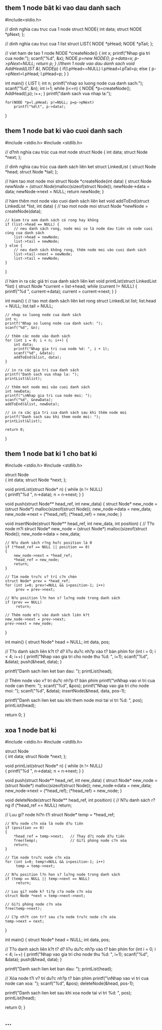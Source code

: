 ## them 1 node bât ki vao dau danh sach
#include<stdio.h>

// dinh nghia cau truc cua 1 node
struct NODE{
    int data;
    struct NODE *pNext;
};

// dinh nghia cau truc cua 1 list
struct LIST{
    NODE *pHead;
    NODE *pTail;
};

// viet ham de tao 1 node
NODE *createNode()
{
    int x;
    printf("Nhap gia tri cua node:");
    scanf("%d", &x);
    NODE *p=new NODE();
    p->data=x;
    p->pNext=NULL;
    return p;
}
//them 1 node vao dau danh sach
void AddHead(LIST &l, NODE*p)
{
    if(l.pHead==NULL)
        l.pHead=l.pTail=p;
    else
    {
        p->pNext=l.pHead;
        l.pHead=p;
    }
} 

int main()
{
    LIST l;
    int n;
    printf("nhap so luong node cua danh sach:");
    scanf("%d", &n);
    int i=1;
    while (i<=n)
    {
        NODE *p=createNode();
        AddHead(l,p);
        i++;
    }
    printf("danh sach vua nhap la:");

    for(NODE *p=l.pHead; p!=NULL; p=p->pNext)
        printf("%d\t", p->data);
}
## them 1 node bat ki vào cuoi danh sach
#include <stdio.h>
#include <stdlib.h>

// d?nh nghia cau trúc cua mot node
struct Node {
    int data;
    struct Node *next;
};

// dinh nghia cau trúc cua danh sách liên ket
struct LinkedList {
    struct Node *head;
    struct Node *tail;
};

// hàm tao mot node moi
struct Node *createNode(int data) {
    struct Node *newNode = (struct Node*)malloc(sizeof(struct Node));
    newNode->data = data;
    newNode->next = NULL;
    return newNode;
}

// hàm thêm  mot node vào cuoi danh sách liên ket
void addToEnd(struct LinkedList *list, int data) {
    // tao mot node moi
    struct Node *newNode = createNode(data);

    // kiem tra xem danh sách có rong hay không
    if (list->head == NULL) {
        // neu danh sách rong, node moi so là node dau tiên và node cuoi cùng cua danh sách
        list->head = newNode;
        list->tail = newNode;
    } else {
        // neu danh sách không rong, thêm node moi vào cuoi danh sách
        list->tail->next = newNode;
        list->tail = newNode;
    }
}

// hàm in ra các giá tri cua danh sách liên ket
void printList(struct LinkedList *list) {
    struct Node *current = list->head;
    while (current != NULL) {
        printf("%d ", current->data);
        current = current->next;
    }
}

int main() {
    // tao mot  danh sách liên ket rong
    struct LinkedList list;
    list.head = NULL;
    list.tail = NULL;

    // nhap so luong node cua danh sách
    int n;
    printf("Nhap so luong node cua danh sach: ");
    scanf("%d", &n);

    // thêm các node vào danh sách
    for (int i = 0; i < n; i++) {
        int data;
        printf("Nhap gia tri cua node %d: ", i + 1);
        scanf("%d", &data);
        addToEnd(&list, data);
    }

    // in ra các gia tri cua danh sách
    printf("Danh sach vua nhap la: ");
    printList(&list);
    
    // thêm mot node moi vào cuoi danh sách
    int newData;
    printf("\nNhap gia tri cua node moi: ");
    scanf("%d", &newData);
    addToEnd(&list, newData);

    // in ra các gia tri cua danh sách sau khi thêm node moi
    printf("Danh sach sau khi them node moi: ");
    printList(&list);

    return 0;
}
## them 1 node bat ki 1 cho bat ki
#include <stdio.h>
#include <stdlib.h>

struct Node  
{ 
  int data; 
  struct Node *next; 
};

void printList(struct Node* n)
{
  while (n != NULL)  
  { 
     printf("%d ", n->data); 
     n = n->next; 
  }
}

void push(struct Node** head_ref, int new_data) 
{ 
  struct Node* new_node = (struct Node*) malloc(sizeof(struct Node)); 
  new_node->data = new_data; 
  new_node->next = (*head_ref); 
  (*head_ref) = new_node; 
} 

void insertNode(struct Node** head_ref, int new_data, int position) 
{ 
    // T?o node m?i
    struct Node* new_node = (struct Node*) malloc(sizeof(struct Node)); 
    new_node->data = new_data; 
  
    // N?u danh sách r?ng ho?c position là 0
    if (*head_ref == NULL || position == 0) 
    { 
        new_node->next = *head_ref; 
        *head_ref = new_node; 
        return; 
    } 
  
    // Tìm node tru?c v? trí c?n chèn
    struct Node* prev = *head_ref; 
    for (int i=0; prev!=NULL && i<position-1; i++) 
         prev = prev->next; 
  
    // N?u position l?n hon s? lu?ng node trong danh sách
    if (prev == NULL) 
         return; 
  
    // Thêm node m?i vào danh sách liên k?t
    new_node->next = prev->next; 
    prev->next = new_node; 
} 

int main() 
{
  struct Node* head = NULL;
  int data, pos;

  // T?o danh sách liên k?t t? d? li?u du?c nh?p vào t? bàn phím
  for (int i = 0; i < 4; i++) {
    printf("Nhap vao gia tri cho node thu %d: ", i+1);
    scanf("%d", &data);
    push(&head, data);
  }

  printf("Danh sach lien ket ban dau: "); 
  printList(head); 

  // Thêm node vào v? trí du?c nh?p t? bàn phím
  printf("\nNhap vao vi tri cua node can them: ");
  scanf("%d", &pos);
  printf("Nhap vao gia tri cho node moi: ");
  scanf("%d", &data);
  insertNode(&head, data, pos-1);

  printf("Danh sach lien ket sau khi them node moi tai vi tri %d: ", pos);
  printList(head); 

  return 0; 
}
## xoa 1 node bat ki
#include <stdio.h>
#include <stdlib.h>

struct Node  
{ 
  int data; 
  struct Node *next; 
};

void printList(struct Node* n)
{
  while (n != NULL)  
  { 
     printf("%d ", n->data); 
     n = n->next; 
  }
}

void push(struct Node** head_ref, int new_data) 
{ 
  struct Node* new_node = (struct Node*) malloc(sizeof(struct Node)); 
  new_node->data = new_data; 
  new_node->next = (*head_ref); 
  (*head_ref) = new_node; 
} 

void deleteNode(struct Node** head_ref, int position) 
{ 
   // N?u danh sách r?ng
   if (*head_ref == NULL) 
      return; 
  
   // Luu gi? node hi?n t?i
   struct Node* temp = *head_ref; 
  
    // N?u node c?n xóa là node d?u tiên
    if (position == 0) 
    { 
        *head_ref = temp->next;   // Thay d?i node d?u tiên
        free(temp);               // Gi?i phóng node c?n xóa
        return; 
    } 
  
    // Tìm node tru?c node c?n xóa
    for (int i=0; temp!=NULL && i<position-1; i++) 
         temp = temp->next; 
  
    // N?u position l?n hon s? lu?ng node trong danh sách
    if (temp == NULL || temp->next == NULL) 
         return; 
  
    // Luu gi? node k? ti?p c?a node c?n xóa
    struct Node *next = temp->next->next; 
  
    // Gi?i phóng node c?n xóa
    free(temp->next);  
  
    // C?p nh?t con tr? sau c?a node tru?c node c?n xóa
    temp->next = next;  
}

int main() 
{
  struct Node* head = NULL;
  int data, pos;

  // T?o danh sách liên k?t t? d? li?u du?c nh?p vào t? bàn phím
  for (int i = 0; i < 4; i++) {
    printf("Nhap vao gia tri cho node thu %d: ", i+1);
    scanf("%d", &data);
    push(&head, data);
  }

  printf("Danh sach lien ket ban dau: "); 
  printList(head); 

  // Xóa node t?i v? trí du?c nh?p t? bàn phím
  printf("\nNhap vao vi tri cua node can xoa: ");
  scanf("%d", &pos);
  deleteNode(&head, pos-1);

  printf("Danh sach lien ket sau khi xoa node tai vi tri %d: ", pos);
  printList(head); 

  return 0; 
}
## ...
